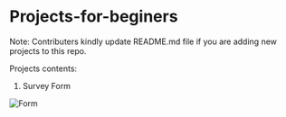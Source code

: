 # Projects-for-beginers

Note: Contributers kindly update README.md file if you are adding new projects to this repo.

Projects contents:

1. Survey Form

![Form](https://user-images.githubusercontent.com/65610099/195149058-9fc0f5a1-c8db-4bc0-af21-701e30654576.JPG)

